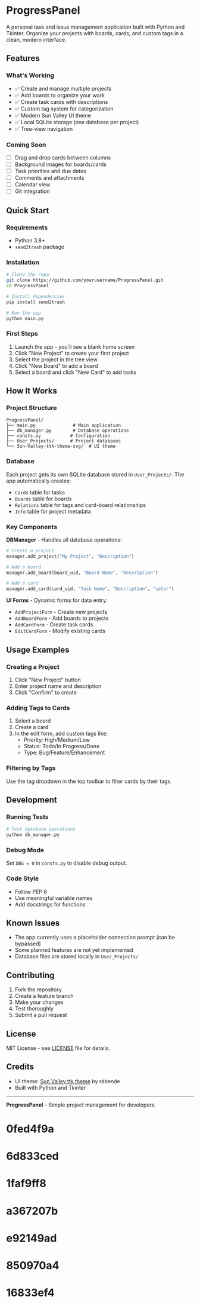 # ProgressPanel

A personal task and issue management application built with Python and Tkinter. Organize your projects with boards, cards, and custom tags in a clean, modern interface.

## Features

### What's Working

- ✅ Create and manage multiple projects
- ✅ Add boards to organize your work
- ✅ Create task cards with descriptions
- ✅ Custom tag system for categorization
- ✅ Modern Sun Valley UI theme
- ✅ Local SQLite storage (one database per project)
- ✅ Tree-view navigation

### Coming Soon

- [ ] Drag and drop cards between columns
- [ ] Background images for boards/cards
- [ ] Task priorities and due dates
- [ ] Comments and attachments
- [ ] Calendar view
- [ ] Git integration

## Quick Start

### Requirements

- Python 3.8+
- `send2trash` package

### Installation

```bash
# Clone the repo
git clone https://github.com/yourusername/ProgressPanel.git
cd ProgressPanel

# Install dependencies
pip install send2trash

# Run the app
python main.py
```

### First Steps

1. Launch the app - you'll see a blank home screen
2. Click "New Project" to create your first project
3. Select the project in the tree view
4. Click "New Board" to add a board
5. Select a board and click "New Card" to add tasks

## How It Works

### Project Structure

```
ProgressPanel/
├── main.py              # Main application
├── db_manager.py        # Database operations
├── consts.py           # Configuration
├── User_Projects/      # Project databases
└── Sun-Valley-ttk-theme-svg/  # UI theme
```

### Database

Each project gets its own SQLite database stored in `User_Projects/`. The app automatically creates:

- `Cards` table for tasks
- `Boards` table for boards
- `Relations` table for tags and card-board relationships
- `Info` table for project metadata

### Key Components

**DBManager** - Handles all database operations:

```python
# Create a project
manager.add_project("My Project", "Description")

# Add a board
manager.add_board(board_uid, "Board Name", "Description")

# Add a card
manager.add_card(card_uid, "Task Name", "Description", "color")
```

**UI Forms** - Dynamic forms for data entry:

- `AddProjectForm` - Create new projects
- `AddBoardForm` - Add boards to projects
- `AddCardForm` - Create task cards
- `EditCardForm` - Modify existing cards

## Usage Examples

### Creating a Project

1. Click "New Project" button
2. Enter project name and description
3. Click "Confirm" to create

### Adding Tags to Cards

1. Select a board
2. Create a card
3. In the edit form, add custom tags like:
   - Priority: High/Medium/Low
   - Status: Todo/In Progress/Done
   - Type: Bug/Feature/Enhancement

### Filtering by Tags

Use the tag dropdown in the top toolbar to filter cards by their tags.

## Development

### Running Tests

```bash
# Test database operations
python db_manager.py
```

### Debug Mode

Set `DBG = 0` in `consts.py` to disable debug output.

### Code Style

- Follow PEP 8
- Use meaningful variable names
- Add docstrings for functions

## Known Issues

- The app currently uses a placeholder connection prompt (can be bypassed)
- Some planned features are not yet implemented
- Database files are stored locally in `User_Projects/`

## Contributing

1. Fork the repository
2. Create a feature branch
3. Make your changes
4. Test thoroughly
5. Submit a pull request

## License

MIT License - see [LICENSE](LICENSE) file for details.

## Credits

- UI theme: [Sun Valley ttk theme](https://github.com/rdbende/Sun-Valley-ttk-theme-svg) by rdbende
- Built with Python and Tkinter

---

**ProgressPanel** - Simple project management for developers.
# 0fed4f9a
# 6d833ced
# 1faf9ff8
# a367207b
# e92149ad
# 850970a4
# 16833ef4
